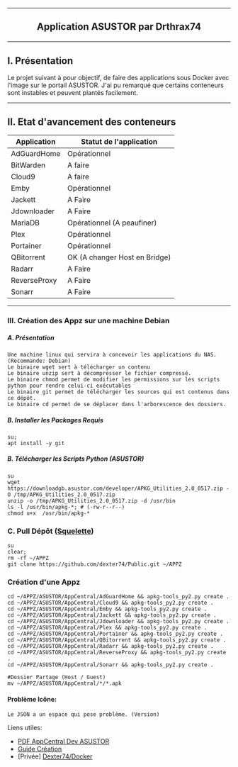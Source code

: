 ---------------------------------------------------------------------------------------------------------------------------------------------------------------------
## <p align='center'>Application ASUSTOR par Drthrax74</p>

---------------------------------------------------------------------------------------------------------------------------------------------------------------------

## I. Présentation
Le projet suivant à pour objectif, de faire des applications sous Docker avec l'image sur le portail ASUSTOR.
J'ai pu remarqué que certains conteneurs sont instables et peuvent plantés facilement.

---------------------------------------------------------------------------------------------------------------------------------------------------------------------

## II. Etat d'avancement des conteneurs 

| Application  | Statut de l'application        |
|------------- | ------------------------------ |
| AdGuardHome  | Opérationnel                   |
| BitWarden    | A faire                        |
| Cloud9       | A faire                        |
| Emby 	       | Opérationnel                   |
| Jackett      | A Faire                        |
| Jdownloader  | A Faire                        |
| MariaDB      | Opérationnel (A peaufiner)     |
| Plex         | Opérationnel                   |
| Portainer    | Opérationnel                   |
| QBitorrent   | OK (A changer Host en Bridge)  |
| Radarr       | A Faire                        |
| ReverseProxy | A Faire                        |
| Sonarr       | A Faire                        |

---------------------------------------------------------------------------------------------------------------------------------------------------------------------
### III. Création des Appz sur une machine Debian
##### A. Présentation
```
Une machine linux qui servira à concevoir les applications du NAS. (Recommande: Debian)
Le binaire wget sert à télécharger un contenu
Le binaire unzip sert à décompresser le fichier compressé.
Le binaire chmod permet de modifier les permissions sur les scripts python pour rendre celui-ci exécutables
Le binaire git permet de télécharger les sources qui est contenus dans ce dépôt.
Le binaire cd permet de se déplacer dans l'arborescence des dossiers.
```

##### B. Installer les Packages Requis
```
su;
apt install -y git
```

##### B. Télécharger les Scripts Python (ASUSTOR)
```
su
wget https://downloadgb.asustor.com/developer/APKG_Utilities_2.0_0517.zip -O /tmp/APKG_Utilities_2.0_0517.zip
unzip -o /tmp/APKG_Utilities_2.0_0517.zip -d /usr/bin 
ls -l /usr/bin/apkg-*; # (-rw-r--r--)
chmod u+x  /usr/bin/apkg-*
```


### C. Pull Dépôt ([Squelette](https://github.com/dexter74/Public/blob/main/ASUSTOR/AppCentral/Squelette.md))
```
su 
clear;
rm -rf ~/APPZ
git clone https://github.com/dexter74/Public.git ~/APPZ
```



### Création d'une Appz
```
cd ~/APPZ/ASUSTOR/AppCentral/AdGuardHome && apkg-tools_py2.py create .
cd ~/APPZ/ASUSTOR/AppCentral/Cloud9 && apkg-tools_py2.py create .
cd ~/APPZ/ASUSTOR/AppCentral/Emby && apkg-tools_py2.py create .
cd ~/APPZ/ASUSTOR/AppCentral/Jackett && apkg-tools_py2.py create .
cd ~/APPZ/ASUSTOR/AppCentral/Jdownloader && apkg-tools_py2.py create .
cd ~/APPZ/ASUSTOR/AppCentral/Plex && apkg-tools_py2.py create .
cd ~/APPZ/ASUSTOR/AppCentral/Portainer && apkg-tools_py2.py create .
cd ~/APPZ/ASUSTOR/AppCentral/QBitorrent && apkg-tools_py2.py create .
cd ~/APPZ/ASUSTOR/AppCentral/Radarr && apkg-tools_py2.py create .
cd ~/APPZ/ASUSTOR/AppCentral/ReverseProxy && apkg-tools_py2.py create .
cd ~/APPZ/ASUSTOR/AppCentral/Sonarr && apkg-tools_py2.py create .

#Dossier Partage (Host / Guest) 
mv ~/APPZ/ASUSTOR/AppCentral/*/*.apk 
```



#### Problème Icône:
```
Le JSON a un espace qui pose problème. (Version)
```

Liens utiles:
 - [PDF AppCentral Dev ASUSTOR](https://downloadgb.asustor.com/developer/App_Central_Developer_Guide_4.1.0_20220622.pdf)
 - [Guide Création](https://amigotechnotes.wordpress.com/2014/05/06/how-to-create-an-apk-for-asustor-adm-to-distribute-your-lamp/) 
 - [Privée] [Dexter74/Docker](https://github.com/dexter74/Archives/tree/main/Docker/V1/2.Conteneurs)
